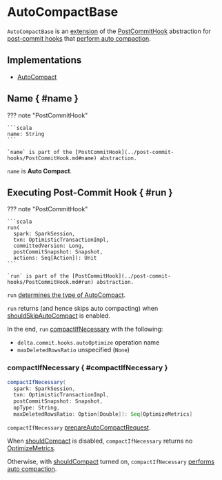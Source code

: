 # AutoCompactBase

`AutoCompactBase` is an [extension](#contract) of the [PostCommitHook](../post-commit-hooks/PostCommitHook.md) abstraction for [post-commit hooks](#implementations) that [perform auto compaction](#run).

## Implementations

* [AutoCompact](AutoCompact.md)

## Name { #name }

??? note "PostCommitHook"

    ```scala
    name: String
    ```

    `name` is part of the [PostCommitHook](../post-commit-hooks/PostCommitHook.md#name) abstraction.

`name` is **Auto Compact**.

## Executing Post-Commit Hook { #run }

??? note "PostCommitHook"

    ```scala
    run(
      spark: SparkSession,
      txn: OptimisticTransactionImpl,
      committedVersion: Long,
      postCommitSnapshot: Snapshot,
      actions: Seq[Action]): Unit
    ```

    `run` is part of the [PostCommitHook](../post-commit-hooks/PostCommitHook.md#run) abstraction.

`run` [determines the type of AutoCompact](#getAutoCompactType).

`run` returns (and hence skips auto compacting) when [shouldSkipAutoCompact](#shouldSkipAutoCompact) is enabled.

In the end, `run` [compactIfNecessary](#compactIfNecessary) with the following:

* `delta.commit.hooks.autoOptimize` operation name
* `maxDeletedRowsRatio` unspecified (`None`)

### compactIfNecessary { #compactIfNecessary }

```scala
compactIfNecessary(
  spark: SparkSession,
  txn: OptimisticTransactionImpl,
  postCommitSnapshot: Snapshot,
  opType: String,
  maxDeletedRowsRatio: Option[Double]): Seq[OptimizeMetrics]
```

`compactIfNecessary` [prepareAutoCompactRequest](AutoCompactUtils.md#prepareAutoCompactRequest).

When [shouldCompact](AutoCompactRequest.md#shouldCompact) is disabled, `compactIfNecessary` returns no [OptimizeMetrics](../commands/optimize/OptimizeMetrics.md).

Otherwise, with [shouldCompact](AutoCompactRequest.md#shouldCompact) turned on, `compactIfNecessary` [performs auto compaction](AutoCompact.md#compact).
